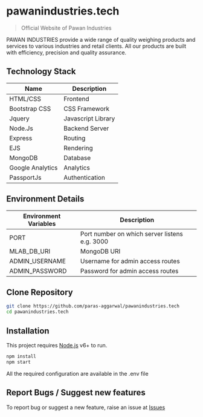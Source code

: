 # pawanindustries.tech
> Official Website of Pawan Industries

PAWAN INDUSTRIES provide a wide range of quality weighing products and services to various industries and retail clients. All our products are built with efficiency, precision and quality assurance.

## Technology Stack

| Name | Description |
| ------ | ------ |
| HTML/CSS | Frontend |
| Bootstrap CSS | CSS Framework |
| Jquery | Javascript Library|
| Node.Js | Backend Server |
| Express | Routing |
| EJS | Rendering |
| MongoDB | Database |
| Google Analytics | Analytics |
| PassportJs | Authentication |

## Environment Details

| Environment Variables | Description |
| ------ | ------ |
| PORT | Port number on which server listens e.g. 3000 |
| MLAB_DB_URI | MongoDB URI |
| ADMIN_USERNAME | Username for admin access routes |
| ADMIN_PASSWORD | Password for admin access routes |

## Clone Repository

```sh
git clone https://github.com/paras-aggarwal/pawanindustries.tech
cd pawanindustries.tech
```

## Installation
This project requires [Node.js](https://nodejs.org/) v6+ to run.

```sh
npm install
npm start
```
All the required configuration are available in the .env file

## Report Bugs / Suggest new features
To report bug or suggest a new feature, raise an issue at [Issues](https://github.com/paras-aggarwal/pawanindustries.tech/issues)
